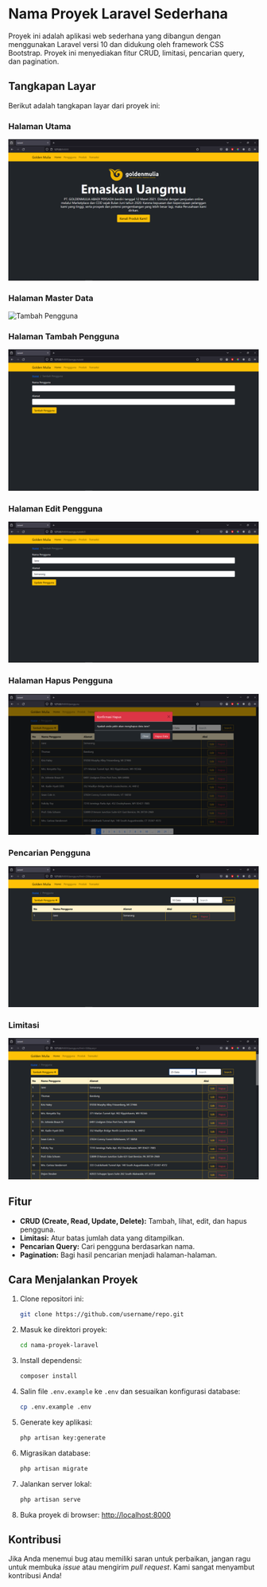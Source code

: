 # Nama Proyek Laravel Sederhana

Proyek ini adalah aplikasi web sederhana yang dibangun dengan menggunakan Laravel versi 10 dan didukung oleh framework CSS Bootstrap. Proyek ini menyediakan fitur CRUD, limitasi, pencarian query, dan pagination.

## Tangkapan Layar

Berikut adalah tangkapan layar dari proyek ini:

### Halaman Utama

![Halaman Utama](golden-mulia/screenshot/landing.png)

### Halaman Master Data

![Tambah Pengguna](golden-mulia/screenshot/master-pengguna.png)

### Halaman Tambah Pengguna

![Tambah Pengguna](golden-mulia/screenshot/tambah-pengguna.png)

### Halaman Edit Pengguna

![Edit Pengguna](golden-mulia/screenshot/ubah-pengguna.png)

### Halaman Hapus Pengguna

![Edit Pengguna](golden-mulia/screenshot/hapus-pengguna.png)

### Pencarian Pengguna

![Pencarian Pengguna](golden-mulia/screenshot/search-query.png)

### Limitasi

![Pagination](golden-mulia/screenshot/limitasi.png)

## Fitur

- **CRUD (Create, Read, Update, Delete):** Tambah, lihat, edit, dan hapus pengguna.
- **Limitasi:** Atur batas jumlah data yang ditampilkan.
- **Pencarian Query:** Cari pengguna berdasarkan nama.
- **Pagination:** Bagi hasil pencarian menjadi halaman-halaman.

## Cara Menjalankan Proyek

1. Clone repositori ini:

    ```bash
    git clone https://github.com/username/repo.git
    ```

2. Masuk ke direktori proyek:

    ```bash
    cd nama-proyek-laravel
    ```

3. Install dependensi:

    ```bash
    composer install
    ```

4. Salin file `.env.example` ke `.env` dan sesuaikan konfigurasi database:

    ```bash
    cp .env.example .env
    ```

5. Generate key aplikasi:

    ```bash
    php artisan key:generate
    ```

6. Migrasikan database:

    ```bash
    php artisan migrate
    ```

7. Jalankan server lokal:

    ```bash
    php artisan serve
    ```

8. Buka proyek di browser: [http://localhost:8000](http://localhost:8000)

## Kontribusi

Jika Anda menemui bug atau memiliki saran untuk perbaikan, jangan ragu untuk membuka *issue* atau mengirim *pull request*. Kami sangat menyambut kontribusi Anda!

